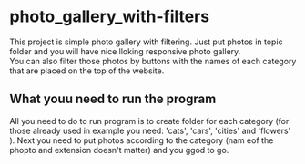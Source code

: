 # photo_gallery_with-filters

This project is simple photo gallery with filtering. Just put photos in topic folder and you will have nice lloking responsive photo gallery.
<br>
You can also filter those photos by buttons with the names of each category that are placed on the top of the website.

## What youu need to run the program

All you need to do to run program is to create folder for each category (for those already used in example you need: 'cats', 'cars', 'cities' and 'flowers' ). Next you need to put photos according to the category (nam eof the phopto and extension doesn't matter) and you ggod to go.
 